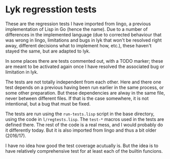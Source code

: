 Lyk regresstion tests
=====================

These are the regression tests I have imported from lingo, a
previous implementation of Lisp in Go (hence the name). Due to a
number of differences in the implemented language (due to corrected
behaviour that was wrong in lingo, limitations and bugs in lyk that
won't be resolved right away, different decisions what to implement
how, etc.), these haven't stayed the same, but are adapted to lyk.

In some places there are tests commented out, with a TODO marker;
these are meant to be activated again once I have resolved the
associated bug or limitation in lyk.

The tests are not totally independent from each other. Here and
there one test depends on a previous having been run earlier in the
same process, or some other preparation. But these dependencies are
alway in the same file, never between different files. If that is
the case somewhere, it is not intentional, but a bug that must be
fixed.

The tests are run using the `run-tests.lisp` script in the base
directory, using the code in `l/regtests.lisp`. The `test-*` macros
used in the tests are defined there. The rest of the code is a real
mess, and I would probably do it differently today. But it is also
imported from lingo and thus a bit older (2016/17).

I have no idea how good the test coverage acutually is. But the idea
is to have relatively comprehensive test for at least each of the
builtin funcions. 
